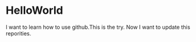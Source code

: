 # HelloWorld
I want to learn how to use github.This is the try.
Now I want to update this reporities.

